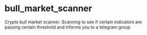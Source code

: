 # bull_market_scanner
Crypto bull market scanner. Scanning to see if certain indicators are passing certain threshold and informs you to a telegram group
